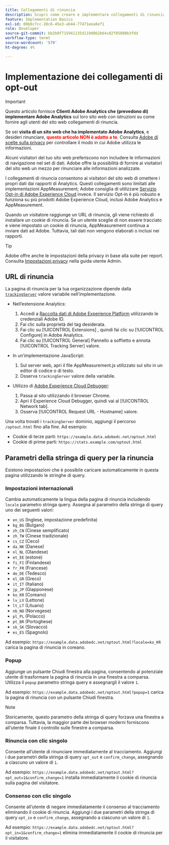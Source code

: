 ```yaml
---
title: Collegamenti di rinuncia
description: Scopri come creare e implementare collegamenti di rinuncia per i visitatori del tuo sito.
feature: Implementation Basics
exl-id: 08b8c7cc-28c6-45e3-ab44-77471eea8ef1
role: Developer
source-git-commit: bb2b0f715941135d119d862b64c02f05800b3fdd
workflow-type: tm+mt
source-wordcount: '579'
ht-degree: 4%

---
```


# Implementazione dei collegamenti di opt-out

>[!IMPORTANT]
>
> Questo articolo fornisce **Clienti Adobe Analytics che (prevedono di) implementare Adobe Analytics** sul loro sito web con istruzioni su come fornire agli utenti del sito web collegamenti di rinuncia. <p><p>
> Se sei **visita di un sito web che ha implementato Adobe Analytics**, e desideri rinunciare, **<span style="color:red">questo articolo NON è adatto a te</span>**. Consulta [Adobe di scelte sulla privacy](https://www.adobe.com/privacy/opt-out.html) per controllare il modo in cui Adobe utilizza le informazioni.

Alcuni visitatori del tuo sito web preferiscono non includere le informazioni di navigazione nel set di dati. Adobe offre la possibilità di fornire ai visitatori del sito web un mezzo per rinunciare alle informazioni analizzate.

I collegamenti di rinuncia consentono ai visitatori del sito web di omettere i propri dati dai rapporti di Analytics. Questi collegamenti sono limitati alle implementazioni AppMeasurement; Adobe consiglia di utilizzare [Servizio Opt-in di Adobe Experience Cloud](https://experienceleague.adobe.com/docs/id-service/using/implementation/opt-in-service/optin-overview.html?lang=it) invece. Il servizio Opt-in è più robusto e funziona su più prodotti Adobe Experience Cloud, inclusi Adobe Analytics e AppMeasurement.

Quando un visitatore raggiunge un URL di rinuncia, gli viene richiesto di installare un cookie di rinuncia. Se un utente sceglie di non essere tracciato e viene impostato un cookie di rinuncia, AppMeasurement continua a inviare dati ad Adobe. Tuttavia, tali dati non vengono elaborati o inclusi nei rapporti.

>[!TIP]
>
>Adobe offre anche le impostazioni della privacy in base alla suite per report. Consulta [Impostazioni privacy](/help/admin/admin/c-manage-report-suites/c-edit-report-suites/general/privacy-settings.md) nella guida utente Admin.

## URL di rinuncia

La pagina di rinuncia per la tua organizzazione dipende dalla [`trackingServer`](../vars/config-vars/trackingserver.md) valore variabile nell’implementazione.

* Nell’estensione Analytics:
   1. Accedi a [Raccolta dati di Adobe Experience Platform](https://experience.adobe.com/data-collection) utilizzando le credenziali Adobe ID.
   1. Fai clic sulla proprietà del tag desiderata.
   1. Fai clic su [!UICONTROL Extensions] , quindi fai clic su [!UICONTROL Configure] in Adobe Analytics.
   1. Fai clic su [!UICONTROL General] Pannello a soffietto e annota [!UICONTROL Tracking Server] valore.

* In un’implementazione JavaScript:
   1. Sul server web, apri il file AppMeasurement.js utilizzato sul sito in un editor di codice o di testo.
   1. Osserva `trackingServer` valore della variabile.

* Utilizzo di [Adobe Experience Cloud Debugger](https://experienceleague.adobe.com/docs/experience-platform/debugger/home.html):
   1. Passa al sito utilizzando il browser Chrome.
   1. Apri il Experience Cloud Debugger, quindi vai al [!UICONTROL Network tab].
   1. Osserva [!UICONTROL Request URL - Hostname] valore.

Una volta trovati i `trackingServer` dominio, aggiungi il percorso `/optout.html` fino alla fine. Ad esempio:

* Cookie di terze parti: `https://example.data.adobedc.net/optout.html`
* Cookie di prime parti: `https://stats.example.com/optout.html`

## Parametri della stringa di query per la rinuncia

Esistono impostazioni che è possibile caricare automaticamente in questa pagina utilizzando le stringhe di query.

### Impostazioni internazionali

Cambia automaticamente la lingua della pagina di rinuncia includendo `locale` parametro stringa query. Assegna al parametro della stringa di query uno dei seguenti valori:

* `en_US` (Inglese, impostazione predefinita)
* `bg_BG` (Bulgaro)
* `zh_CN` (Cinese semplificato)
* `zh_TW` (Cinese tradizionale)
* `cs_CZ` (Ceco)
* `da_NK` (Danese)
* `nl_NL` (Olandese)
* `et_EE` (estone)
* `fi_FI` (Finlandese)
* `fr_FR` (Francese)
* `de_DE` (Tedesco)
* `el_GR` (Greco)
* `it_IT` (Italiano)
* `jp_JP` (Giapponese)
* `ko_KR` (Coreano)
* `lv_LV` (Lettone)
* `lt_LT` (Lituano)
* `nb_NO` (Norvegese)
* `pl_PL` (Polacco)
* `pt_BR` (Portoghese)
* `sk_SK` (Slovacco)
* `es_ES` (Spagnolo)

Ad esempio: `https://example.data.adobedc.net/optout.html?locale=ko_KR` carica la pagina di rinuncia in coreano.

### Popup

Aggiunge un pulsante Chiudi finestra alla pagina, consentendo al potenziale utente di trasformare la pagina di rinuncia in una finestra a comparsa. Utilizza il `popup` parametro stringa query e assegnargli il valore `1`.

Ad esempio: `https://example.data.adobedc.net/optout.html?popup=1` carica la pagina di rinuncia con un pulsante Chiudi finestra.

>[!NOTE]
>
>Storicamente, questo parametro della stringa di query forzava una finestra a comparsa. Tuttavia, la maggior parte dei browser moderni forniscono all’utente finale il controllo sulle finestre a comparsa.

### Rinuncia con clic singolo

Consente all’utente di rinunciare immediatamente al tracciamento. Aggiungi i due parametri della stringa di query `opt_out` e `confirm_change`, assegnando a ciascuno un valore di `1`.

Ad esempio: `https://example.data.adobedc.net/optout.html?opt_out=1&confirm_change=1` installa immediatamente il cookie di rinuncia sulla pagina del visitatore.

### Consenso con clic singolo

Consente all’utente di negare immediatamente il consenso al tracciamento eliminando il cookie di rinuncia. Aggiungi i due parametri della stringa di query `opt_in` e `confirm_change`, assegnando a ciascuno un valore di `1`.

Ad esempio: `https://example.data.adobedc.net/optout.html?opt_in=1&confirm_change=1` elimina immediatamente il cookie di rinuncia per il visitatore.
